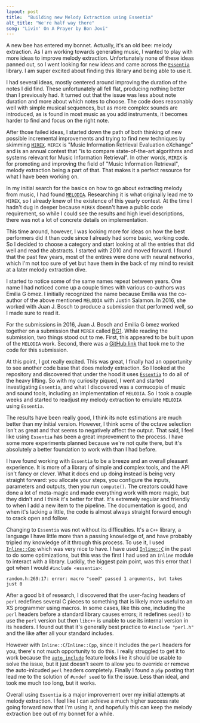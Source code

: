 ```yaml
---
layout: post
title:  "Building new Melody Extraction using Essentia"
alt_title: "We're half way there"
song: "Livin' On A Prayer by Bon Jovi"
---
```


A new bee has entered my bonnet. Actually, it's an old bee: melody extraction.
As I am working towards generating music, I wanted to play with more ideas to
improve melody extraction. Unfortunately none of these ideas panned out, so I
went looking for new ideas and came across the
[`Essentia`](http://essentia.upf.edu/) library. I am super excited about finding
this library and being able to use it.

I had several ideas, mostly centered around improving the duration of the notes
I did find. These unfortunately all fell flat, producing nothing better than I
previously had. It turned out that the issue was less about note duration and
more about which notes to choose. The code does reasonably well with simple
musical sequences, but as more complex sounds are introduced, as is found in
most music as you add instruments, it becomes harder to find and focus on the
right note.

After those failed ideas, I started down the path of both thinking of new
possible incremental improvements and trying to find new techniques by skimming
[`MIREX`](https://www.music-ir.org/mirex/wiki/MIREX_HOME). `MIRIX` is "Music
Information Retrieval Evaluation eXchange" and is an annual contest that "is to
compare state-of-the-art algorithms and systems relevant for Music Information
Retrieval". In other words, `MIRIX` is for promoting and improving the field of
"Music Information Retrieval", melody extraction being a part of that. That
makes it a perfect resource for what I have been working on.

In my initial search for the basics on how to go about extracting melody from
music, I had found
[`MELODIA`](https://www.justinsalamon.com/melody-extraction.html). Researching
it is what originally lead me to `MIREX`, so I already knew of the existence of
this yearly contest. At the time I hadn't dug in deeper because `MIREX` doesn't
have a public code requirement, so while I could see the results and high level
descriptions, there was not a lot of concrete details on implementation.

This time around, however, I was looking more for ideas on how the best
performers did it than code since I already had some basic, working code. So I
decided to choose a category and start looking at all the entries that did well
and read the abstracts. I started with 2010 and moved forward. I found that the
past few years, most of the entires were done with neural networks, which I'm
not too sure of yet but have them in the back of my mind to revisit at a later
melody extraction dive.

I started to notice some of the same names repeat between years. One name I
had noticed come up a couple times with various co-authors was Emilia G ́omez.
I initially recognized the name because Emilia was the co-author of the above
mentioned `MELODIA` with Justin Salamon. In 2016, she worked with Juan J. Bosch
to produce a submission that performed well, so I made sure to read it.

For the submissions in 2016, Juan J. Bosch and Emilia G ́omez worked together on
a submission that `MIREX` called
[BG1](https://www.music-ir.org/mirex//abstracts/2016/BG1.pdf). While reading the
submission, two things stood out to me. First, this appeared to be built upon of
the `MELODIA` work. Second, there was a [GitHub
link](https://github.com/juanjobosch/SourceFilterContoursMelody) that took me to
the code for this submission.

At this point, I got really excited. This was great, I finally had an
opportunity to see another code base that does melody extraction. So I looked at
the repository and discovered that under the hood it uses
[`Essentia`](http://essentia.upf.edu/) to do all of the heavy lifting. So with
my curiosity piqued, I went and started investigating `Essentia`, and what I
discovered was a cornucopia of music and sound tools, including an
implementation of `MELODIA`.  So I took a couple weeks and started to readjust
my melody extraction to emulate `MELODIA` using `Essentia`.

The results have been really good, I think its note estimations are much better
than my initial version. However, I think some of the octave selection isn't as
great and that seems to negatively affect the output.  That said, I feel like
using `Essentia` has been a great improvement to the process. I have some more
experiments planned because we're not quite there, but it's absolutely a better
foundation to work with than I had before.

I have found working with `Essentia` to be a breeze and an overall pleasant
experience. It is more of a library of simple and complex tools, and the API
isn't fancy or clever. What it does end up doing instead is being very straight
forward: you allocate your steps, you configure the inputs, parameters and
outputs, then you run `compute()`. The creators could have done a lot of
meta-magic and made everything work with more magic, but they didn't and I think
it's better for that. It's extremely regular and friendly to when I add a new
item to the pipeline. The documentation is good, and when it's lacking a little,
the code is almost always straight forward enough to crack open and follow.

Changing to `Essentia` was not without its difficulties. It's a `C++` library, a
language I have little more than a passing knowledge of, and have probably
tripled my knowledge of it through this process. To use it, I used
[`Inline::Cpp`](https://metacpan.org/pod/distribution/Inline-CPP/lib/Inline/CPP.pod)
which was very nice to have. I have used
[`Inline::C`](https://metacpan.org/pod/distribution/Inline-C/lib/Inline/C.pod)
in the past to do some optimizations, but this was the first I had used an
`Inline` module to interact with a library. Luckily, the biggest pain point,
was this error that I got when I would `#include <essentia>`:

`random.h:269:17: error: macro "seed" passed 1 arguments, but takes just 0`

After a good bit of research, I discovered that the user-facing headers of
`perl` redefines several C pieces to something that is likely more useful to an
XS programmer using macros. In some cases, like this one, including the `perl`
headers before a standard library causes errors; it redefines `seed()` to use
the `perl` version but then `libc++` is unable to use its internal version in
its headers.  I found out that it's generally best practice to `#include
"perl.h"` and the like after all your standard includes.

However with `Inline::C`/`Inline::Cpp`, since it includes the `perl` headers for
you, there's not much opportunity to do this. I really struggled to get it to
work because the
[`auto_include`](https://metacpan.org/pod/distribution/Inline-CPP/lib/Inline/CPP.pod#auto_include)
feature looks like it should be usable to solve the issue, but it just doesn't
seem to allow you to override or remove the auto-inlcuded `perl` headers
completely. Finally I found a `p5p` posting that lead me to the solution of
`#undef seed` to fix the issue. Less than ideal, and took me much too long, but
it works.

Overall using `Essentia` is a major improvement over my initial attempts at
melody extraction. I feel like I can achieve a much higher success rate going
forward now that I'm using it, and hopefully this can keep the melody extraction
bee out of my bonnet for a while.
